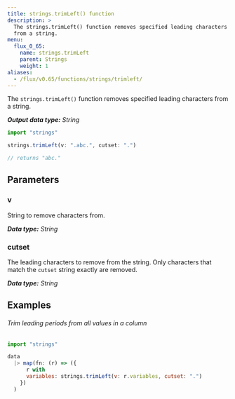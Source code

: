 ```yaml
---
title: strings.trimLeft() function
description: >
  The strings.trimLeft() function removes specified leading characters
  from a string.
menu:
  flux_0_65:
    name: strings.trimLeft
    parent: Strings
    weight: 1
aliases:
  - /flux/v0.65/functions/strings/trimleft/
---
```


The `strings.trimLeft()` function removes specified leading characters from a string.

_**Output data type:** String_

```js
import "strings"

strings.trimLeft(v: ".abc.", cutset: ".")

// returns "abc."
```

## Parameters

### v
String to remove characters from.

_**Data type:** String_

### cutset
The leading characters to remove from the string.
Only characters that match the `cutset` string exactly are removed.

_**Data type:** String_

## Examples

###### Trim leading periods from all values in a column
```js
import "strings"

data
  |> map(fn: (r) => ({
      r with
      variables: strings.trimLeft(v: r.variables, cutset: ".")
    })
  )
```
